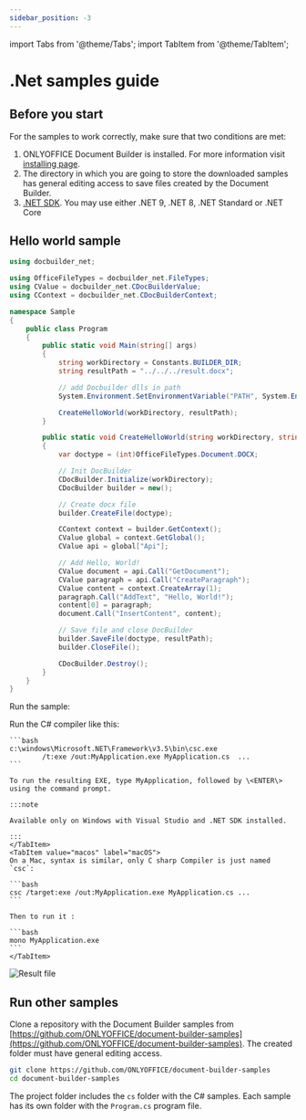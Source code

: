 ```yaml
---
sidebar_position: -3
---
```


import Tabs from '@theme/Tabs';
import TabItem from '@theme/TabItem';

# .Net samples guide

## Before you start

For the samples to work correctly, make sure that two conditions are met:

1. ONLYOFFICE Document Builder is installed. For more information visit [installing page](/docs/document-builder/get-started/installing.md).
2. The directory in which you are going to store the downloaded samples has general editing access to save files created by the Document Builder.
3. [.NET SDK](https://learn.microsoft.com/en-us/dotnet/core/install/). You may use either .NET 9, .NET 8, .NET Standard or .NET Core

## Hello world sample

```cs
using docbuilder_net;

using OfficeFileTypes = docbuilder_net.FileTypes;
using CValue = docbuilder_net.CDocBuilderValue;
using CContext = docbuilder_net.CDocBuilderContext;

namespace Sample
{
    public class Program
    {
        public static void Main(string[] args)
        {
            string workDirectory = Constants.BUILDER_DIR;
            string resultPath = "../../../result.docx";

            // add Docbuilder dlls in path
            System.Environment.SetEnvironmentVariable("PATH", System.Environment.GetEnvironmentVariable("PATH") + ";" + workDirectory);

            CreateHelloWorld(workDirectory, resultPath);
        }

        public static void CreateHelloWorld(string workDirectory, string resultPath)
        {
            var doctype = (int)OfficeFileTypes.Document.DOCX;

            // Init DocBuilder
            CDocBuilder.Initialize(workDirectory);
            CDocBuilder builder = new();

            // Create docx file
            builder.CreateFile(doctype);

            CContext context = builder.GetContext();
            CValue global = context.GetGlobal();
            CValue api = global["Api"];

            // Add Hello, World!
            CValue document = api.Call("GetDocument");
            CValue paragraph = api.Call("CreateParagraph");
            CValue content = context.CreateArray(1);
            paragraph.Call("AddText", "Hello, World!");
            content[0] = paragraph;
            document.Call("InsertContent", content);

            // Save file and close DocBuilder
            builder.SaveFile(doctype, resultPath);
            builder.CloseFile();

            CDocBuilder.Destroy();
        }
    }
}
```

Run the sample:

<Tabs>
    <TabItem value="windows" label="Windows">
    Run the C# compiler like this:
    
    ```bash
    c:\windows\Microsoft.NET\Framework\v3.5\bin\csc.exe 
            /t:exe /out:MyApplication.exe MyApplication.cs  ...
    ```

    To run the resulting EXE, type MyApplication, followed by \<ENTER\> using the command prompt.

    :::note

    Available only on Windows with Visual Studio and .NET SDK installed.

    :::
    </TabItem>
    <TabItem value="macos" label="macOS">
    On a Mac, syntax is similar, only C sharp Compiler is just named `csc`:

    ```bash
    csc /target:exe /out:MyApplication.exe MyApplication.cs ...
    ```

    Then to run it :

    ```bash
    mono MyApplication.exe
    ```
    </TabItem>
</Tabs>

![Result file](/assets/images/docbuilder/cs-result-file.png)

## Run other samples

Clone a repository with the Document Builder samples from [https://github.com/ONLYOFFICE/document-builder-samples](https://github.com/ONLYOFFICE/document-builder-samples). The created folder must have general editing access.

```bash
git clone https://github.com/ONLYOFFICE/document-builder-samples
cd document-builder-samples
```

The project folder includes the `cs` folder with the C# samples. Each sample has its own folder with the `Program.cs` program file.
